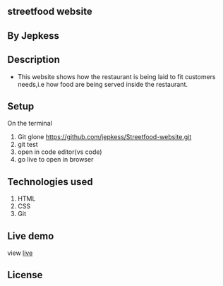 ##  streetfood website


## By Jepkess

## Description
- This website shows how the restaurant is being laid to fit customers needs,i.e how food are being served inside the restaurant.
## Setup 
On the terminal 
1. Git glone https://github.com/jepkess/Streetfood-website.git
2. git test
3. open in code editor(vs code)
4. go live to open in browser

## Technologies used
1. HTML
2. CSS
3. Git

## Live  demo
 view [live](https://jepkess.github.io/Streetfood-website/)



## License 

